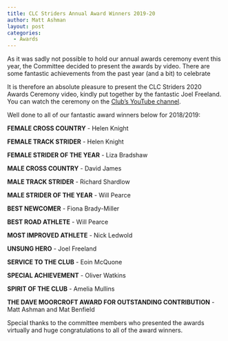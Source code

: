```yaml
---
title: CLC Striders Annual Award Winners 2019-20
author: Matt Ashman
layout: post
categories:
  - Awards
---
```


As it was sadly not possible to hold our annual awards ceremony event this year, the Committee decided to present the awards by video. There are some fantastic achievements from the past year (and a bit) to celebrate 

It is therefore an absolute pleasure to present the CLC Striders 2020 Awards Ceremony video, kindly put together by the fantastic Joel Freeland. You can watch the ceremony on the [Club’s YouTube channel](https://youtu.be/nZ5L9UW27Uo).

Well done to all of our fantastic award winners below for 2018/2019:

**FEMALE CROSS COUNTRY** - Helen Knight

**FEMALE TRACK STRIDER** - Helen Knight

**FEMALE STRIDER OF THE YEAR** - Liza Bradshaw

**MALE CROSS COUNTRY** - David James

**MALE TRACK STRIDER** - Richard Shardlow

**MALE STRIDER OF THE YEAR** - Will Pearce

**BEST NEWCOMER** - Fiona Brady-Miller

**BEST ROAD ATHLETE** - Will Pearce

**MOST IMPROVED ATHLETE** - Nick Ledwold

**UNSUNG HERO** - Joel Freeland

**SERVICE TO THE CLUB** - Eoin McQuone

**SPECIAL ACHIEVEMENT** - Oliver Watkins

**SPIRIT OF THE CLUB** - Amelia Mullins

**THE DAVE MOORCROFT AWARD FOR OUTSTANDING CONTRIBUTION** - Matt Ashman and Mat Benfield

Special thanks to the committee members who presented the awards virtually and huge congratulations to all of the award winners.
